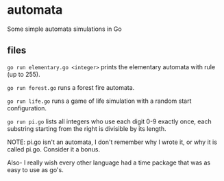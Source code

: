 # automata
Some simple automata simulations in Go

## files
`go run elementary.go <integer>` prints the elementary automata with rule <integer> (up to 255).
  
`go run forest.go` runs a forest fire automata.

`go run life.go` runs a game of life simulation with a random start configuration.

`go run pi.go` lists all integers who use each digit 0-9 exactly once, each substring starting from the right is divisible by its length.

NOTE: pi.go isn't an automata, I don't remember why I wrote it, or why it is called pi.go. Consider it a bonus.

Also- I really wish every other language had a time package that was as easy to use as go's.
